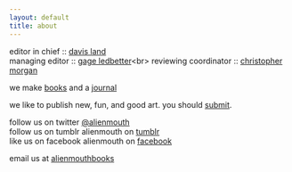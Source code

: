 ```yaml
---
layout: default
title: about
---
```


editor in chief :: [davis land](http://davisland.info)<br>
managing editor :: [gage ledbetter](https://twitter.com/gageledbetter_)<br>
reviewing coordinator :: [christopher morgan](http://andlohespoke.tumblr.com/)


we make [books](http://alienmouth.com/books) and a [journal](http://alienmouth.com/journal)

we like to publish new, fun, and good art. you should [submit](http://alienmouth.com/submit).

follow us on twitter [@alienmouth](http://twitter.com/alienmouth)<br>
follow us on tumblr alienmouth on [tumblr](http://alienmouth.tumblr.com)<br>
like us on facebook alienmouth on [facebook](https://www.facebook.com/alienmouth/)

email us at [alienmouthbooks](mailto:alienmouthbooks@gmail.com)